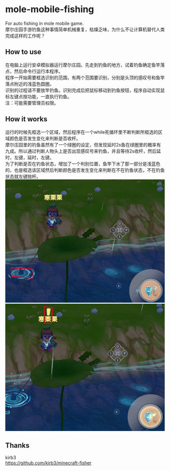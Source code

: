 # mole-mobile-fishing
For auto fishing in mole mobile game.<br/>
摩尔庄园手游钓鱼这种事情简单机械重复，枯燥乏味，为什么不让计算机替代人类完成这样的工作呢？<br/>

## How to use
在电脑上运行安卓模拟器运行摩尔庄园。先走到钓鱼的地方，试着钓鱼确定鱼竿落点，然后命令行运行本程序。<br/>
程序一开始需要框选识别的范围，有两个范围要识别，分别是头顶的感叹号和鱼竿落点附近的浅蓝色圆圈。<br/>
识别的过程请不要放竿钓鱼。识别完成后把鼠标移动到钓鱼按钮，程序自动实现鼠标左键点按功能，一直执行钓鱼。<br/>
注：可能需要管理员权限。

## How it works
运行的时候先框选一个区域，然后程序在一个while死循环里不断判断所框选的区域颜色是否发生变化来判断是否收杆。<br/>
摩尔庄园里的钓鱼虽然有了一个绿圈的设定，但发现延时2s鱼在绿圈里的概率有九成。所以通过判断人物头上是否出现感叹号来钓鱼，并且等待2s收杆，然后延时，左键，延时，左键。<br/>
为了判断是否在钓鱼状态，增加了一个判别位置，鱼竿下水了那一部分是浅蓝色的，也是框选该区域然后判断颜色是否发生变化来判断在不在钓鱼状态，不在钓鱼状态就左键抛杆。<br/>
![Image](https://github.com/Hanririri/mole-mobile-fishing/blob/main/pic1.png)<br/>
![Image](https://github.com/Hanririri/mole-mobile-fishing/blob/main/pic2.png)<br/>

## Thanks
kirb3<br/>
https://github.com/kirb3/minecraft-fisher
